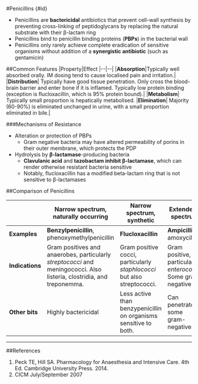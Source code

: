 #Penicillins {#id}

* Penicillins are **bactericidal** antibiotics that prevent cell-wall synthesis by preventing cross-linking of peptidoglycans by replacing the natural substrate with their β-lactam ring
* Penicillins bind to penicillin binding proteins (**PBPs**) in the bacterial wall
* Penicillins only rarely achieve complete eradication of sensitive organisms without addition of a **synergistic antibiotic** (such as gentamicin)

##Common Features
|Property|Effect
|--|--|
|**Absorption**|Typically well absorbed orally. IM dosing tend to cause localised pain and irritation.|
|**Distribution**| Typically have good tissue penetration. Only cross the blood-brain barrier and enter bone if it is inflamed. Typically low protein binding (exception is flucloxacillin, which is 95% protein bound).|
|**Metabolism**| Typically small proportion is hepatically metabolised.
|**Elimination**| Majority (60-90%) is eliminated unchanged in urine, with a small proportion eliminated in bile.|

###Mechanisms of Resistance
* Alteration or protection of PBPs
  * Gram negative bacteria may have altered permeability of porins in their outer membrane, which protects the PDP
* Hydrolysis by **β-lactamase**-producing bacteria
  * **Clavulanic acid** and **tazobactam inhibit β-lactamase**, which can render otherwise resistant bacteria sensitive
  * Notably, flucloxacillin has a modified beta-lactam ring that is not sensitive to β-lactamases

##Comparison of Penicillins

||Narrow spectrum, naturally occurring|Narrow spectrum, synthetic|Extended-spectrum|Antipseudomonal|
|--|--|--|--|--|
|**Examples**|**Benzylpenicillin**, phenoxymethylpenicillin|**Flucloxacillin**|**Ampicillin**, amoxycillin| **Piperacillin**, ticarcillin|
|**Indications**|Gram positives and anaerobes, particularly *streptococci* and meningococci. Also listeria, clostridia, and treponemma.| Gram positive cocci, particularly *staphlococci* but also streptococci. | Gram positive, particularly *enterococci*. Some gram negative.|Gram positive, gram negative including pseudomonas.|
|**Other bits**| Highly bactericidal|Less active than benzypenicillin on organisms sensitive to both.|Can penetrate some gram-negatives.|Gram negative cover.||

---

##References
1. Peck TE, Hill SA. Pharmacology for Anaesthesia and Intensive Care. 4th Ed. Cambridge University Press. 2014.  
2. CICM July/September 2007